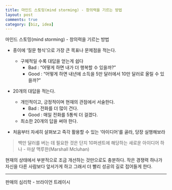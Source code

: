 ```yaml
---
title: 마인드 스토밍(mind storming) - 창의력을 기르는 방법
layout: post
comments: true
category: [biz, idea]
---
```


마인드 스토밍(mind storming) - 창의력을 기르는 방법

- 종이에 ‘질문 형식’으로 가장 큰 목표나 문제점을 적는다.

  - 구체적일 수록 대답을 얻는게 쉽다
    - Bad : “어떻게 하면 내가 더 행복할 수 있을까?”
    - Good : “어떻게 하면 내년에 소득을 5만 달러에서 10만 달러로 올릴 수 있을까?”

- 20개의 대답을 적는다.

  - 개인적이고, 긍정적이며 현재의 관점에서 서술한다.
    - Bad : 전화를 더 많이 건다.
    - Good : 매일 전화를 5통씩 더 걸겠다.
  - 최소한 20개의 답을 써야 한다.

- 처음부터 자세히 살펴보고 즉각 활용할 수 있는 ‘아이디어’를 골라, 당장 실행해보라

> 백만 달러를 버는 데 필요한 것은 단지 10퍼센트에 해당하는 새로운 아이디어 하나 - 마샬 맥루한(Marshall Mcluhan)

현재의 상태에서 부분적으로 조금 개선하는 것만으로도 충분하다.
작은 경쟁력 하나가 자신을 다른 사람보다 앞서가게 하고 그래서 더 빨리 성공의 길로 접어들게 한다.

---

판매의 심리학 - 브라이언 트레이시
